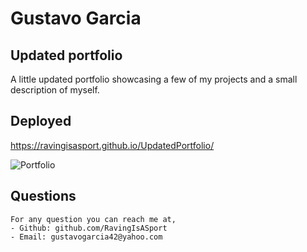# Gustavo Garcia
## Updated portfolio
A little updated portfolio showcasing a few of my projects and a small description of myself.
## Deployed
https://ravingisasport.github.io/UpdatedPortfolio/

![Portfolio](https://user-images.githubusercontent.com/87382254/149552243-47e8b4ac-3b39-4438-ad8a-0fce36810b14.gif)
 ## Questions
    For any question you can reach me at, 
    - Github: github.com/RavingIsASport
    - Email: gustavogarcia42@yahoo.com


